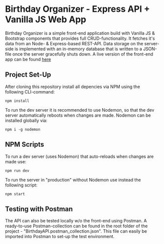 # Birthday Organizer - Express API + Vanilla JS Web App

Birthday Organizer is a simple front-end application build with Vanilla JS & Bootstrap components that provides full CRUD-functionality. It fetches it's data from an Node- & Express-based REST-API. Data storage on the server-side is implemented with an in-memory database that is written to a JSON-file once the server gracefully shuts down. A live version of the front-end app can be found [here](http://104.248.44.20:5003/)

## Project Set-Up

After cloning this repository install all depencies via NPM using the following CLI-command:

`npm install`

To run the dev server it is recommended to use Nodemon, so that the dev server automatically reboots when changes are made. Nodemon can be installed globally via:

`npm i -g nodemon`

## NPM Scripts

To run a dev server (uses Nodemon) that auto-reloads when changes are made use:

`npm run dev`

To run the server in "production" without Nodemon use instead the following script:

`npm start`

## Testing with Postman

The API can also be tested locally w/o the front-end using Postman. A ready-to-use Postman-collection can be found in the root folder of the project - "BirthdayAPI.postman_collection.json". This file can easily be imported into Postman to set-up the test environment.
